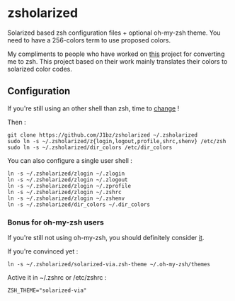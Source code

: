 zsholarized
===========
Solarized based zsh configuration files + optional oh-my-zsh theme. You need
to have a 256-colors term to use proposed colors.

My compliments to people who have worked on [this](http://formation-debian.via.ecp.fr/) project for converting
me to zsh. This project based on their work mainly translates their colors to
solarized color codes.

Configuration
-------------
If you're still using an other shell than zsh, time to [change](https://wiki.archlinux.org/index.php/zsh) !

Then :

    git clone https://github.com/J1bz/zsholarized ~/.zsholarized
    sudo ln -s ~/.zsholarized/z{login,logout,profile,shrc,shenv} /etc/zsh
    sudo ln -s ~/.zsholarized/dir_colors /etc/dir_colors

You can also configure a single user shell :

    ln -s ~/.zsholarized/zlogin ~/.zlogin
    ln -s ~/.zsholarized/zlogin ~/.zlogout
    ln -s ~/.zsholarized/zlogin ~/.zprofile
    ln -s ~/.zsholarized/zlogin ~/.zshrc
    ln -s ~/.zsholarized/zlogin ~/.zshenv
    ln -s ~/.zsholarized/dir_colors ~/.dir_colors

### Bonus for oh-my-zsh users
If you're still not using oh-my-zsh, you should definitely consider [it](http://ohmyz.sh/).

If you're convinced yet :

    ln -s ~/.zsholarized/solarized-via.zsh-theme ~/.oh-my-zsh/themes

Active it in ~/.zshrc or /etc/zshrc :

    ZSH_THEME="solarized-via"
